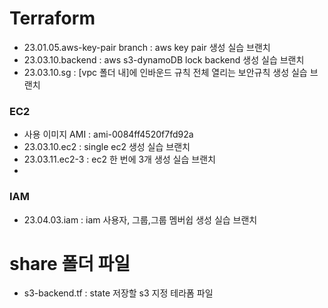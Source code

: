 # Terraform
- 23.01.05.aws-key-pair branch : aws key pair 생성 실습 브랜치
- 23.03.10.backend : aws s3-dynamoDB lock backend 생성 실습 브랜치
- 23.03.10.sg : [vpc 폴더 내]에 인바운드 규칙 전체 열리는 보안규칙 생성 실습 브랜치


### EC2
- 사용 이미지 AMI : ami-0084ff4520f7fd92a
- 23.03.10.ec2 : single ec2 생성 실습 브랜치
- 23.03.11.ec2-3 : ec2 한 번에 3개 생성 실습 브랜치
-
### IAM
- 23.04.03.iam : iam 사용자, 그룹,그룹 멤버쉽 생성 실습 브랜치



# share 폴더 파일
- s3-backend.tf : state 저장할 s3 지정 테라폼 파일
